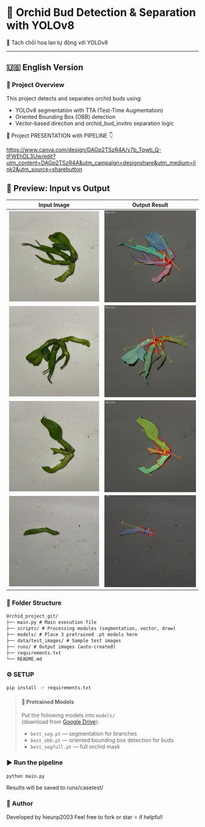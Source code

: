# 🌸 Orchid Bud Detection & Separation with YOLOv8   
🔬 Tách chồi hoa lan tự động với YOLOv8 

---

## 🇺🇸 English Version

### 📌 Project Overview
This project detects and separates orchid buds using:
- YOLOv8 segmentation with TTA (Test-Time Augmentation)
- Oriented Bounding Box (OBB) detection
- Vector-based direction and orchid_bud_invitro separation logic
  
📌 Project PRESENTATION with PIPELINE 👇

https://www.canva.com/design/DAGp2TSzR4A/v7b_Tqwtj_Q-tFWEhDL3Uw/edit?utm_content=DAGp2TSzR4A&utm_campaign=designshare&utm_medium=link2&utm_source=sharebutton

## 📸 Preview: Input vs Output

| Input Image | Output Result |
|-------------|---------------|
| ![](preview/1.jpg) | ![](preview/1%20(2).jpg) |
| ![](preview/2.jpg) | ![](preview/2%20(2).jpg) |
| ![](preview/3.jpg) | ![](preview/3%20(2).jpg) |
| ![](preview/6%20(2).jpg) | ![](preview/6.jpg) |



### 🧱 Folder Structure
```
Orchid_project_git/
├── main.py # Main execution file
├── scripts/ # Processing modules (segmentation, vector, draw)
├── models/ # Place 3 pretrained .pt models here
├── data/test_images/ # Sample test images
├── runs/ # Output images (auto-created)
├── requirements.txt
└── README.md
```
### ⚙️ SETUP

```bash
pip install -r requirements.txt
```

> #### 🧠 Pretrained Models  
> Put the following models into `models/`  
> (download from [Google Drive](https://drive.google.com/drive/folders/1XKJg7oOEeHsFCC7VrjzKQfVqJ7QnEdeU?usp=sharing)):  
> - `best_seg.pt` — segmentation for branches  
> - `best_obb.pt` — oriented bounding box detection for buds 
> - `best_segfull.pt` — full orchid mask  

### ▶️ Run the pipeline
```
python main.py
```

Results will be saved to runs/casetest/


### 📌 Author
Developed by hieunp2003
Feel free to fork or star ⭐ if helpful!
